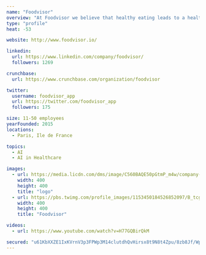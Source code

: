 ```yaml
---
name: "Foodvisor"
overview: "At Foodvisor we believe that healthy eating leads to a healthier lifestyle."
type: "profile"
heat: -53

website: http://www.foodvisor.io/

linkedin:
  url: https://www.linkedin.com/company/foodvisor/
  followers: 1269

crunchbase:
  url: https://www.crunchbase.com/organization/foodvisor

twitter:
  username: foodvisor_app
  url: https://twitter.com/foodvisor_app
  followers: 175

size: 11-50 employees
yearFounded: 2015
locations:
  - Paris, Ile de France

topics:
  - AI
  - AI in Healthcare

images:
  - url: https://media.licdn.com/dms/image/C560BAQE50pGtmP_m4w/company-logo_400_400/0?e=1582761600&v=beta&t=M1vOKzAfqcWCx9G0XV8pMk6vjzbEmRf72m2IbDTcby8
    width: 400
    height: 400
    title: "logo"
  - url: https://pbs.twimg.com/profile_images/1153450184526852097/B_tcgtrN_400x400.jpg
    width: 400
    height: 400
    title: "Foodvisor"

videos:
  - url: https://www.youtube.com/watch?v=H77GQBirQkM

secured: "u61KbXXZE1IxKVrnV3p3FPWp3M14clutdhQvHirsx8t9N8t4Zpu/8zb8Jf/WpCQ4XtJ2+aQWAgiCjHmQAK/0JONOkTjSqBF3yiZ3EZ1Ygcnm4ZECbnS671E/as8Boxr+EZ5UBMIaVRpoMlGQCeQxoWCGP0myzZ0iaWBwhDqwEju/wM+sa1XF0QPpi5ROzButgssI2d2P6tINf3Wl2y24unZMc6WPtTJvmyJK9AMvMhA24NmcaSThe0mpRB5EMzb1CX/x8Eauv8BY2aEaY/HGcWzXczJb2mF1iFh5prhV4ezhqR8lSzbyQdogjsxwVuvW;mMTjd4swiCcFM9P/it1BKg=="
---
```


